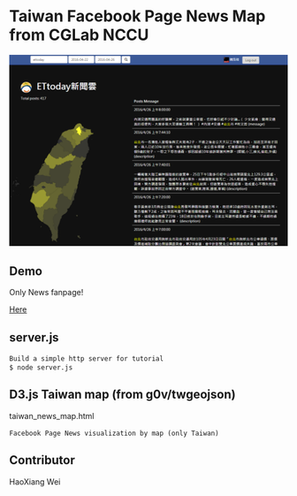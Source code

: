 # Taiwan Facebook Page News Map from CGLab NCCU

![Alt Text](html/img/cover.png)

## Demo
Only News fanpage!

<a href="http://140.119.164.166:3005/taiwan_news_map.html">Here</a>

## server.js
	Build a simple http server for tutorial
    $ node server.js

## D3.js Taiwan map (from g0v/twgeojson)
taiwan_news_map.html

	Facebook Page News visualization by map (only Taiwan)

## Contributor
HaoXiang Wei
